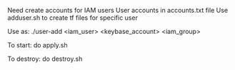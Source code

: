 Need create accounts for IAM users
User accounts in accounts.txt file
Use adduser.sh to create tf files for specific user

Use as: ./user-add <iam_user> <keybase_account> <iam_group>


To start: do apply.sh

To destroy: do destroy.sh
